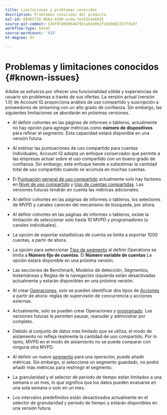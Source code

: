 ```yaml
---
title: Limitaciones y problemas conocidos
description: Problemas conocidos del producto.
exl-id: 08d65716-8b6a-4300-acda-fec63e1e6815
source-git-commit: 326f97d058646795cab5d062fa5b980235f7da37
workflow-type: tm+mt
source-wordcount: '415'
ht-degree: 0%

---
```


# Problemas y limitaciones conocidos {#known-issues}

Adobe se esfuerza por ofrecer una funcionalidad sólida y experiencias de usuario sin problemas a través de sus ofertas. La versión actual (versión 1.0) de Account IQ proporciona análisis de uso compartido y suscripción a proveedores de streaming con un alto grado de confianza. Sin embargo, las siguientes limitaciones se abordarán en próximas versiones.

* Al definir cohortes en las páginas de informes o tableros, actualmente no hay opción para agregar métricas como **número de dispositivos** para refinar el segmento. Esta capacidad estará disponible en una versión futura.

* Al estimar las puntuaciones de uso compartido para cuentas individuales, Account IQ adopta un enfoque conservador que permite a las empresas actuar sobre el uso compartido con un bueno grado de confianza. Sin embargo, este enfoque tiende a subestimar la cantidad total de uso compartido cuando se acumula en muchas cuentas.

* El [Puntuación general de uso compartido](/help/AccountIQ/dashboard.md#overall-sharing-score) actualmente solo hay factores en [Nivel de uso compartido](/help/AccountIQ/dashboard.md#sharing-level) y [Uso de cuentas compartidas](/help/AccountIQ/dashboard.md#usage-from-shared-accounts). Las versiones futuras tendrán en cuenta las métricas adicionales.

* Al definir cohortes en las páginas de informes o tableros, los selectores de MVPD y canales carecen del mecanismo de búsqueda, por ahora.

* Al definir cohortes en las páginas de informes o tableros, existe la limitación de seleccionar solo hasta 10 MVPD y programadores (o canales individuales).

* La opción de exportar estadísticas de cuenta se limita a exportar 1000 cuentas, a partir de ahora.

* La opción para seleccionar [Tipo de segmento](#segment-type) al definir Operations se limita a **Número fijo de cuentas**. El **Número variable de cuentas** La opción estará disponible en una próxima versión.

* Las secciones de Benchmark, Modelos de detección, Segmentos, Instantáneas y Reglas de la navegación izquierda están desactivadas actualmente y estarán disponibles en una próxima versión.

* Al crear [Operaciones](/help/AccountIQ/operation-affecting-user-segment.md), solo se pueden identificar dos tipos de [Acciones](/help/AccountIQ/operation-affecting-user-segment.md) a partir de ahora: reglas de supervisión de concurrencia y acciones externas.

* Actualmente, solo se pueden crear Operaciones y [programado](/help/AccountIQ/operation-affecting-user-segment.md#action). Las versiones futuras le permiten pausar, reanudar y administrar por completo.

* Debido al conjunto de datos más limitado que se utiliza, el modo de aislamiento no refleja realmente la cantidad de uso compartido. Por lo tanto, MVPD en el modo de aislamiento no se puede comparar con ninguna otra MVPD. <!--do we need to separate out this limitation, which is from a different persona i.e. only for Programmer persona?-->

* Al definir un nuevo [segmento](/help/AccountIQ/segments-timeframe.md) para una operación, puede añadir métricas. Sin embargo, si selecciona un segmento guardado, no podrá añadir más métricas para restringir el segmento.

* La granularidad y el selector de periodo de tiempo están limitados a una semana o un mes, lo que significa que los datos pueden evaluarse en una sola semana o solo en un mes.

* Los intervalos predefinidos están desactivados actualmente en el selector de granularidad y periodo de tiempo y estarán disponibles en una versión futura.
